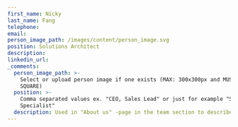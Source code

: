 ```yaml
---
first_name: Nicky
last_name: Fang
telephone:
email:
person_image_path: /images/content/person_image.svg
position: Solutions Architect
description:
linkedin_url:
_comments:
  person_image_path: >-
    Select or upload person image if one exists (MAX: 300x300px and MUST BE
    SQUARE)
  position: >-
    Comma separated values ex. "CEO, Sales Lead" or just for example "Software
    Specialist"
  description: Used in "About us" -page in the team section to describe the employee.
---
```


